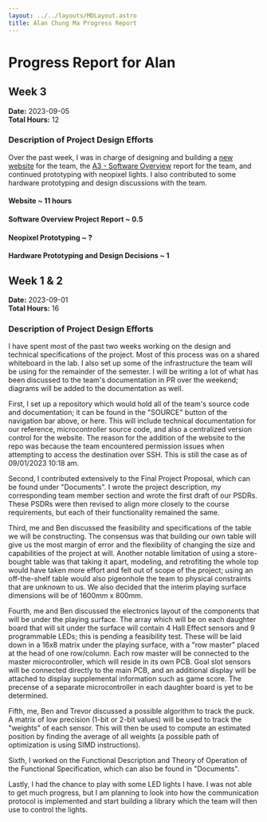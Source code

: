 ```yaml
---
layout: ../../layouts/MDLayout.astro
title: Alan Chung Ma Progress Report
---
```


# Progress Report for Alan

## Week 3
**Date:** 2023-09-05 \
**Total Hours:** 12

### Description of Project Design Efforts

Over the past week, I was in charge of designing and building a
[new website](https://engineering.purdue.edu/477grp5/) for the team, the
[A3 - Software Overview](</477grp5/documents/A3 - Software Overview.docx>)
report for the team, and continued prototyping with neopixel lights. I also
contributed to some hardware prototyping and design discussions with the team.

#### Website ~ 11 hours



#### Software Overview Project Report ~ 0.5

#### Neopixel Prototyping ~ ?

#### Hardware Prototyping and Design Decisions ~ 1

## Week 1 & 2

**Date:** 2023-09-01 \
**Total Hours:** 16

### Description of Project Design Efforts

I have spent most of the past two weeks working on the design and technical
specifications of the project. Most of this process was on a shared whiteboard
in the lab. I also set up some of the infrastructure the team will be using for
the remainder of the semester. I will be writing a lot of what has been
discussed to the team's documentation in PR over the weekend; diagrams will be
added to the documentation as well.

First, I set up a repository which would hold all of the team's source code and
documentation; it can be found in the "SOURCE" button of the navigation bar
above, or here. This will include technical documentation for our reference,
microcontroller source code, and also a centralized version control for the
website. The reason for the addition of the website to the repo was because the
team encountered permission issues when attempting to access the destination
over SSH. This is still the case as of 09/01/2023 10:18 am.

Second, I contributed extensively to the Final Project Proposal, which can be
found under "Documents". I wrote the project description, my corresponding team
member section and wrote the first draft of our PSDRs. These PSDRs were then
revised to align more closely to the course requirements, but each of their
functionality remained the same.

Third, me and Ben discussed the feasibility and specifications of the table we
will be constructing. The consensus was that building our own table will give us
the most margin of error and the flexibility of changing the size and
capabilities of the project at will. Another notable limitation of using a
store-bought table was that taking it apart, modeling, and retrofiting the whole
top would have taken more effort and felt out of scope of the project; using an
off-the-shelf table would also pigeonhole the team to physical constraints that
are unknown to us. We also decided that the interim playing surface dimensions
will be of 1600mm x 800mm.

Fourth, me and Ben discussed the electronics layout of the components that will
be under the playing surface. The array which will be on each daughter board
that will sit under the surface will contain 4 Hall Effect sensors and 9
programmable LEDs; this is pending a feasibility test. These will be laid down
in a 16x8 matrix under the playing surface, with a "row master" placed at the
head of one row/column. Each row master will be connected to the master
microcontroller, which will reside in its own PCB. Goal slot sensors will be
connected directly to the main PCB, and an additional display will be attached
to display supplemental information such as game score. The precense of a
separate microcontroller in each daughter board is yet to be determined.

Fifth, me, Ben and Trevor discussed a possible algorithm to track the puck. A
matrix of low precision (1-bit or 2-bit values) will be used to track the
"weights" of each sensor. This will then be used to compute an estimated
position by finding the average of all weights (a possible path of optimization
is using SIMD instructions).

Sixth, I worked on the Functional Description and Theory of Operation of the
Functional Specification, which can also be found in "Documents".

Lastly, I had the chance to play with some LED lights I have. I was not able to
get much progress, but I am planning to look into how the communication protocol
is implemented and start building a library which the team will then use to
control the lights.
